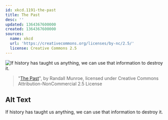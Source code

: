 ```yaml
---
id: xkcd.1191-the-past
title: The Past
desc: ''
updated: 1364367600000
created: 1364367600000
sources:
  name: xkcd
  url: 'https://creativecommons.org/licenses/by-nc/2.5/'
  license: Creative Commons 2.5
---
```

![If history has taught us anything, we can use that information to destroy it.](https://imgs.xkcd.com/comics/the_past.png)
> "[The Past](https://xkcd.com/1191/)", by Randall Munroe, licensed under Creative Commons Attribution-NonCommercial 2.5 License

## Alt Text
If history has taught us anything, we can use that information to destroy it.
